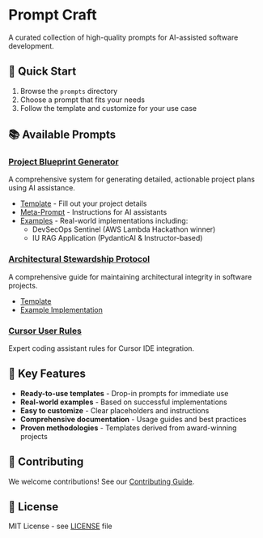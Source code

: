 # Prompt Craft

A curated collection of high-quality prompts for AI-assisted software development.

## 🚀 Quick Start
1. Browse the `prompts` directory
2. Choose a prompt that fits your needs
3. Follow the template and customize for your use case

## 📚 Available Prompts

### [Project Blueprint Generator](prompts/project_blueprint_generator/)
A comprehensive system for generating detailed, actionable project plans using AI assistance.
- [Template](prompts/project_blueprint_generator/template.md) - Fill out your project details
- [Meta-Prompt](prompts/project_blueprint_generator/meta_prompt.md) - Instructions for AI assistants
- [Examples](prompts/project_blueprint_generator/examples/) - Real-world implementations including:
  - DevSecOps Sentinel (AWS Lambda Hackathon winner)  
  - IU RAG Application (PydanticAI & Instructor-based)

### [Architectural Stewardship Protocol](prompts/architectural_stewardship_protocol/)
A comprehensive guide for maintaining architectural integrity in software projects.
- [Template](prompts/architectural_stewardship_protocol/template.md)
- [Example Implementation](prompts/architectural_stewardship_protocol/example.md)

### [Cursor User Rules](prompts/cursor_user_rules)
Expert coding assistant rules for Cursor IDE integration.

## 🎯 Key Features
- **Ready-to-use templates** - Drop-in prompts for immediate use
- **Real-world examples** - Based on successful implementations
- **Easy to customize** - Clear placeholders and instructions
- **Comprehensive documentation** - Usage guides and best practices
- **Proven methodologies** - Templates derived from award-winning projects

## 🤝 Contributing
We welcome contributions! See our [Contributing Guide](CONTRIBUTING.md).

## 📄 License
MIT License - see [LICENSE](LICENSE) file 
